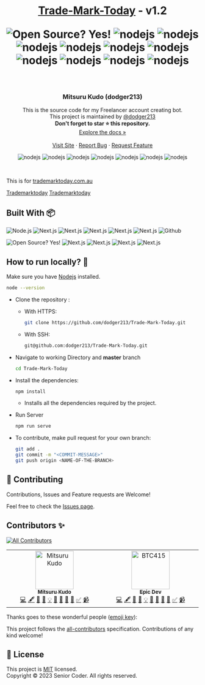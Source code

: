 <h1 align="center"> 
	<a href="https://dodger213.github.io/">Trade-Mark-Today</a> - v1.2
	<p align="center">
		<img alt="Open Source? Yes!" src="https://badgen.net/badge/Open%20Source%20%3F/Yes%21/blue?icon=github" /> 
		<img alt="nodejs" src="https://badgen.net/badge/node/js?icon=github" /> 
		<img alt="nodejs" src="https://badgen.net/badge/next/js?icon=github" /> 
		<img alt="nodejs" src="https://badgen.net/badge/tailwind/css?icon=github" /> 
		<img alt="nodejs" src="https://badgen.net/badge/react/js?icon=github" /> 
		<img alt="nodejs" src="https://badgen.net/badge/Matrial/UI?icon=github" /> 
		<img alt="nodejs" src="https://badgen.net/badge/G/Mail?icon=github" /> 
		<img alt="nodejs" src="https://badgen.net/badge/stripe/Payment?icon=github" /> 
		<img alt="nodejs" src="https://badgen.net/badge/paypal/Payment?icon=github" /> 
		<img alt="nodejs" src="https://badgen.net/badge/live/chat?icon=github" /> 
		<img alt="nodejs" src="https://badgen.net/badge/email/verification?icon=github" /> 
	</p>
</h1>

<br/>

<div align="center">
	<!-- <a href="https://github.com/dodger213/Trade-Mark-Today">
		<img src="https://avatars.githubusercontent.com/u/132613676?v=4" alt="Logo" width="200" height="200"/>
	</a> -->
	<h3 align="center">Mitsuru Kudo (dodger213) </h3>
	<p align="center">
		This is the source code for my Freelancer account creating bot.
		<br/>
        This project is maintained by <a href='https://dodger213.github.io'>@dodger213</a>
		<br/>
        <strong>Don't forget to star ⭐ this repository.</strong>
        <br/>
		<a href="https://dodger213.github.io">Explore the docs »</a>
		<br/>
		<br/>
		<a href="https://trademarktoday.com.au">Visit Site</a>
		·
		<a href="https://github.com/dodger213/Trade-Mark-Today/issues/new?assignees=dodger213&labels=bug&template=bug_report.yml&title=%5BBUG%5D%3A+">Report Bug</a>
		·
		<a href="https://github.com/dodger213/Trade-Mark-Today/issues/new?assignees=dodger213&labels=enhancement&template=feature_request.yml&title=%5BFEAT%5D%3A+">Request Feature</a>
	</p>
	<p align="center">
		<img alt="nodejs" src="https://img.shields.io/github/contributors/dodger213/Trade-Mark-Today.svg?styles/default/yes.svg" /> 
		<img alt="nodejs" src="https://img.shields.io/github/forks/dodger213/Trade-Mark-Today.svg?styles/default/yes.svg" /> 
		<img alt="nodejs" src="https://img.shields.io/github/commits-since/dodger213/Trade-Mark-Today/v1.0.0" /> 
		<img alt="nodejs" src="https://img.shields.io/github/commit-activity/t/dodger213/Trade-Mark-Today" /> 
		<img alt="nodejs" src="https://img.shields.io/github/stars/dodger213/Trade-Mark-Today.svg?styles/default/yes.svg" /> 
		<img alt="nodejs" src="https://img.shields.io/github/issues/dodger213/Trade-Mark-Today.svg?styles/default/yes.svg" /> 
		<img alt="nodejs" src="https://img.shields.io/github/repo-size/dodger213/Trade-Mark-Today.svg?styles/default/yes.svg)" />  
	</p>
</div>

<br/>

This is for <a href='https://trademarktoday.com.au'>trademarktoday.com.au</a>

[Trademarktoday](https://github.com/dodger213/Trade-Mark-Today/blob/master/public/01.png?raw=true)
[Trademarktoday](https://github.com/dodger213/Trade-Mark-Today/blob/master/public/02.png?raw=true)
## Built With :package:
<p>
<img alt="Node.js" src="https://img.shields.io/badge/node.js-6DA55F?style=for-the-badge&logo=node.js&logoColor=white" />
<img alt="Next.js" src="https://img.shields.io/badge/Next-black?style=for-the-badge&logo=next.js&logoColor=white" />
<img alt="Next.js" src="https://img.shields.io/badge/tailwindcss-%2338B2AC.svg?style=for-the-badge&logo=tailwind-css&logoColor=white" />
<img alt="Next.js" src="https://img.shields.io/badge/react-%2320232a.svg?style=for-the-badge&logo=react&logoColor=%2361DAFB" />
<img alt="Next.js" src="https://img.shields.io/badge/MUI-%230081CB.svg?style=for-the-badge&logo=mui&logoColor=white" />
<img alt="Next.js" src="https://img.shields.io/badge/Gmail-D14836?style=for-the-badge&logo=gmail&logoColor=white" />
<img alt="Github" src="https://img.shields.io/badge/github-%23121011.svg?style=for-the-badge&logo=github&logoColor=white" /> 
</p>

<p>
<img alt="Open Source? Yes!" src="https://badgen.net/badge/Open%20Source%20%3F/Yes%21/blue?icon=github" /> 
<img alt="Next.js" src="https://img.shields.io/badge/Stripe-red" />
<img alt="Next.js" src="https://img.shields.io/badge/PayPal-blue" />
<img alt="Next.js" src="https://img.shields.io/badge/Live_Chat-green" />
<img alt="Next.js" src="https://img.shields.io/badge/Email-Verification-cyan" />
</p>

## How to run locally? :dart:

  Make sure you have [Nodejs](https://nodejs.org/en/download) installed.

  ```bash
  node --version
  ```

- Clone the repository :
    - With HTTPS:
      ```bash
      git clone https://github.com/dodger213/Trade-Mark-Today.git
      ```
    - With SSH:
      ```bash
      git@github.com:dodger213/Trade-Mark-Today.git
      ```
      
- Navigate to working Directory and **master** branch

	```bash
	cd Trade-Mark-Today
	```
   
- Install the dependencies:

  ```bash
  npm install
  ```
	- Installs all the dependencies required by the project.

- Run Server

	```bash
	npm run serve
	```



- To contribute, make pull request for your own branch:

  ```bash
  git add .
  git commit -m "<COMMIT-MESSAGE>"
  git push origin <NAME-OF-THE-BRANCH>
  ```


## 🤝 Contributing

Contributions, Issues and Feature requests are Welcome!

Feel free to check the [Issues page](https://github.com/dodger213/Trade-Mark-Today/issues/).


## Contributors ✨
<!-- ALL-CONTRIBUTORS-BADGE:START - Do not remove or modify this section -->
[![All Contributors](https://img.shields.io/badge/all_contributors-2-orange.svg?style=flat-square)](#contributors-)
<!-- ALL-CONTRIBUTORS-BADGE:END -->

<!-- ALL-CONTRIBUTORS-LIST:START - Do not remove or modify this section -->
<!-- prettier-ignore-start -->
<!-- markdownlint-disable -->
<table>
  <tbody>
    <tr>
      <td align="center" valign="top" width="14.28%"><a href="https://github.com/dodger213"><img src="https://avatars.githubusercontent.com/u/132613676?v=4?s=100" width="100px;" alt="Mitsuru Kudo"/><br /><sub><b>Mitsuru Kudo</b></sub></a><br /><a href="https://github.com/dodger213/Trade-Mark-Today/commits?author=dodger213" title="Code">💻</a> <a href="#content-dodger213" title="Content">🖋</a> <a href="https://github.com/dodger213/Trade-Mark-Today/commits?author=dodger213" title="Documentation">📖</a> <a href="#data-dodger213" title="Data">🔣</a> <a href="#example-dodger213" title="Examples">💡</a> <a href="#ideas-dodger213" title="Ideas, Planning, & Feedback">🤔</a> <a href="#projectManagement-dodger213" title="Project Management">📆</a> <a href="https://github.com/dodger213/Trade-Mark-Today/pulls?q=is%3Apr+reviewed-by%3Adodger213" title="Reviewed Pull Requests">👀</a> <a href="#tool-dodger213" title="Tools">🔧</a> <a href="#tutorial-dodger213" title="Tutorials">✅</a> <a href="#video-dodger213" title="Videos">📹</a></td>
      <td align="center" valign="top" width="14.28%"><a href="https://github.com/BTC415"><img src="https://avatars.githubusercontent.com/u/138194633?v=4?s=100" width="100px;" alt="BTC415"/><br /><sub><b>Epic Dev</b></sub></a><br /><a href="https://github.com/dodger213/Trade-Mark-Today/commits?author=BTC415" title="Code">💻</a> <a href="#content-BTC415" title="Content">🖋</a> <a href="https://github.com/dodger213/Trade-Mark-Today/commits?author=BTC415" title="Documentation">📖</a> <a href="#data-BTC415" title="Data">🔣</a> <a href="#example-BTC415" title="Examples">💡</a> <a href="#ideas-BTC415" title="Ideas, Planning, & Feedback">🤔</a> <a href="#projectManagement-BTC415" title="Project Management">📆</a> <a href="https://github.com/dodger213/Trade-Mark-Today/pulls?q=is%3Apr+reviewed-by%3ABTC415" title="Reviewed Pull Requests">👀</a> <a href="#tool-BTC415" title="Tools">🔧</a> <a href="#tutorial-BTC415" title="Tutorials">✅</a> <a href="#video-BTC415" title="Videos">📹</a></td>
    </tr>
  </tbody>
</table>

<!-- markdownlint-restore -->
<!-- prettier-ignore-end -->

<!-- ALL-CONTRIBUTORS-LIST:END -->
Thanks goes to these wonderful people ([emoji key](https://allcontributors.org/docs/en/emoji-key)):

This project follows the [all-contributors](https://github.com/all-contributors/all-contributors) specification. Contributions of any kind welcome!


## 📝 License

This project is [MIT](https://opensource.org/licenses/MIT) licensed.<br/>
Copyright &copy; 2023 Senior Coder. All rights reserved. 
